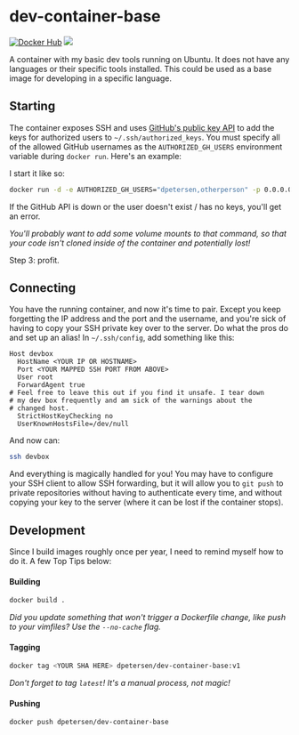 # dev-container-base

[![Docker Hub](https://img.shields.io/badge/docker-ready-blue.svg)](https://registry.hub.docker.com/u/dpetersen/dev-container-base/)
[![](https://badge.imagelayers.io/dpetersen/dev-container-base.svg)](https://imagelayers.io/?images=dpetersen/dev-container-base:latest 'Get your own badge on imagelayers.io')

A container with my basic dev tools running on Ubuntu. It does not have any languages or their specific tools installed. This could be used as a base image for developing in a specific language.

## Starting

The container exposes SSH and uses [GitHub's public key API](https://developer.github.com/v3/users/keys/) to add the keys for authorized users to `~/.ssh/authorized_keys`. You must specify all of the allowed GitHub usernames as the `AUTHORIZED_GH_USERS` environment variable during `docker run`. Here's an example:

I start it like so:
```bash
docker run -d -e AUTHORIZED_GH_USERS="dpetersen,otherperson" -p 0.0.0.0:12345:22 dpetersen/dev-container-base:latest
```

If the GitHub API is down or the user doesn't exist / has no keys, you'll get an error.

*You'll probably want to add some volume mounts to that command, so that your code isn't cloned inside of the container and potentially lost!*

Step 3: profit.

## Connecting

You have the running container, and now it's time to pair. Except you keep forgetting the IP address and the port and the username, and you're sick of having to copy your SSH private key over to the server. Do what the pros do and set up an alias! In `~/.ssh/config`, add something like this:

```
Host devbox
  HostName <YOUR IP OR HOSTNAME>
  Port <YOUR MAPPED SSH PORT FROM ABOVE>
  User root
  ForwardAgent true
# Feel free to leave this out if you find it unsafe. I tear down
# my dev box frequently and am sick of the warnings about the 
# changed host.
  StrictHostKeyChecking no
  UserKnownHostsFile=/dev/null
```

And now can:

```bash
ssh devbox
```

And everything is magically handled for you! You may have to configure your SSH client to allow SSH forwarding, but it will allow you to `git push` to private repositories without having to authenticate every time, and without copying your key to the server (where it can be lost if the container stops).

## Development

Since I build images roughly once per year, I need to remind myself how to do it. A few Top Tips below:

#### Building

```bash
docker build .
```
*Did you update something that won't trigger a Dockerfile change, like push to your vimfiles? Use the `--no-cache` flag.*

#### Tagging

```bash
docker tag <YOUR SHA HERE> dpetersen/dev-container-base:v1
```

*Don't forget to tag `latest`! It's a manual process, not magic!*

#### Pushing

```bash
docker push dpetersen/dev-container-base
```
